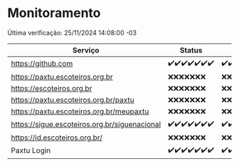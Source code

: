 # Monitoramento

Última verificação: 25/11/2024 14:08:00 -03

|Serviço|Status|Últimas 24h|
|---|---|---|
|https://github.com|<span title="2024-11-18: OK=23">✔️</span><span title="2024-11-19: OK=23">✔️</span><span title="2024-11-20: OK=23">✔️</span><span title="2024-11-21: OK=23">✔️</span><span title="2024-11-22: OK=23">✔️</span><span title="2024-11-23: OK=23">✔️</span><span title="2024-11-24: OK=17">✔️</span>|<span title="24/11/2024 15:09:00 -03 : 200">✔️</span><span title="24/11/2024 16:05:00 -03 : 200">✔️</span><span title="24/11/2024 17:08:00 -03 : 200">✔️</span><span title="24/11/2024 18:06:00 -03 : 200">✔️</span><span title="24/11/2024 19:07:00 -03 : 200">✔️</span><span title="24/11/2024 20:07:00 -03 : 200">✔️</span><span title="24/11/2024 21:43:00 -03 : 200">✔️</span><span title="24/11/2024 23:18:00 -03 : 200">✔️</span><span title="25/11/2024 00:24:00 -03 : 200">✔️</span><span title="25/11/2024 01:11:00 -03 : 200">✔️</span><span title="25/11/2024 02:09:00 -03 : 200">✔️</span><span title="25/11/2024 03:13:00 -03 : 200">✔️</span><span title="25/11/2024 04:09:00 -03 : 200">✔️</span><span title="25/11/2024 05:13:00 -03 : 200">✔️</span><span title="25/11/2024 06:09:00 -03 : 200">✔️</span><span title="25/11/2024 07:09:00 -03 : 200">✔️</span><span title="25/11/2024 08:07:00 -03 : 200">✔️</span><span title="25/11/2024 09:16:00 -03 : 200">✔️</span><span title="25/11/2024 10:19:00 -03 : 200">✔️</span><span title="25/11/2024 11:08:00 -03 : 200">✔️</span><span title="25/11/2024 12:09:00 -03 : 200">✔️</span><span title="25/11/2024 13:10:00 -03 : 200">✔️</span><span title="25/11/2024 14:08:00 -03 : 200">✔️</span>|
|https://paxtu.escoteiros.org.br|<span title="2024-11-18: Falhas=23">❌</span><span title="2024-11-19: Falhas=23">❌</span><span title="2024-11-20: Falhas=23">❌</span><span title="2024-11-21: Falhas=23">❌</span><span title="2024-11-22: Falhas=23">❌</span><span title="2024-11-23: Falhas=23">❌</span><span title="2024-11-24: Falhas=17">❌</span>|<span title="24/11/2024 15:09:00 -03 : 403">❌</span><span title="24/11/2024 16:05:00 -03 : 403">❌</span><span title="24/11/2024 17:08:00 -03 : 403">❌</span><span title="24/11/2024 18:06:00 -03 : 403">❌</span><span title="24/11/2024 19:07:00 -03 : 403">❌</span><span title="24/11/2024 20:07:00 -03 : 403">❌</span><span title="24/11/2024 21:43:00 -03 : 403">❌</span><span title="24/11/2024 23:18:00 -03 : 403">❌</span><span title="25/11/2024 00:24:00 -03 : 403">❌</span><span title="25/11/2024 01:11:00 -03 : 403">❌</span><span title="25/11/2024 02:09:00 -03 : 403">❌</span><span title="25/11/2024 03:13:00 -03 : 403">❌</span><span title="25/11/2024 04:09:00 -03 : 403">❌</span><span title="25/11/2024 05:13:00 -03 : 403">❌</span><span title="25/11/2024 06:09:00 -03 : 403">❌</span><span title="25/11/2024 07:09:00 -03 : 403">❌</span><span title="25/11/2024 08:07:00 -03 : 403">❌</span><span title="25/11/2024 09:16:00 -03 : 403">❌</span><span title="25/11/2024 10:19:00 -03 : 403">❌</span><span title="25/11/2024 11:08:00 -03 : 403">❌</span><span title="25/11/2024 12:09:00 -03 : 403">❌</span><span title="25/11/2024 13:10:00 -03 : 403">❌</span><span title="25/11/2024 14:08:00 -03 : 403">❌</span>|
|https://escoteiros.org.br|<span title="2024-11-18: Falhas=23">❌</span><span title="2024-11-19: Falhas=23">❌</span><span title="2024-11-20: Falhas=23">❌</span><span title="2024-11-21: Falhas=23">❌</span><span title="2024-11-22: Falhas=23">❌</span><span title="2024-11-23: Falhas=23">❌</span><span title="2024-11-24: Falhas=17">❌</span>|<span title="24/11/2024 15:09:00 -03 : 403">❌</span><span title="24/11/2024 16:05:00 -03 : 403">❌</span><span title="24/11/2024 17:08:00 -03 : 403">❌</span><span title="24/11/2024 18:06:00 -03 : 403">❌</span><span title="24/11/2024 19:07:00 -03 : 403">❌</span><span title="24/11/2024 20:07:00 -03 : 403">❌</span><span title="24/11/2024 21:43:00 -03 : 403">❌</span><span title="24/11/2024 23:18:00 -03 : 403">❌</span><span title="25/11/2024 00:24:00 -03 : 403">❌</span><span title="25/11/2024 01:11:00 -03 : 403">❌</span><span title="25/11/2024 02:09:00 -03 : 403">❌</span><span title="25/11/2024 03:13:00 -03 : 403">❌</span><span title="25/11/2024 04:09:00 -03 : 403">❌</span><span title="25/11/2024 05:13:00 -03 : 403">❌</span><span title="25/11/2024 06:09:00 -03 : 403">❌</span><span title="25/11/2024 07:09:00 -03 : 403">❌</span><span title="25/11/2024 08:07:00 -03 : 403">❌</span><span title="25/11/2024 09:16:00 -03 : 403">❌</span><span title="25/11/2024 10:19:00 -03 : 403">❌</span><span title="25/11/2024 11:08:00 -03 : 403">❌</span><span title="25/11/2024 12:09:00 -03 : 403">❌</span><span title="25/11/2024 13:10:00 -03 : 403">❌</span><span title="25/11/2024 14:08:00 -03 : 403">❌</span>|
|https://paxtu.escoteiros.org.br/paxtu|<span title="2024-11-18: Falhas=23">❌</span><span title="2024-11-19: Falhas=23">❌</span><span title="2024-11-20: Falhas=23">❌</span><span title="2024-11-21: Falhas=23">❌</span><span title="2024-11-22: Falhas=23">❌</span><span title="2024-11-23: Falhas=23">❌</span><span title="2024-11-24: Falhas=17">❌</span>|<span title="24/11/2024 15:09:00 -03 : 403">❌</span><span title="24/11/2024 16:05:00 -03 : 403">❌</span><span title="24/11/2024 17:08:00 -03 : 403">❌</span><span title="24/11/2024 18:06:00 -03 : 403">❌</span><span title="24/11/2024 19:07:00 -03 : 403">❌</span><span title="24/11/2024 20:07:00 -03 : 403">❌</span><span title="24/11/2024 21:43:00 -03 : 403">❌</span><span title="24/11/2024 23:18:00 -03 : 403">❌</span><span title="25/11/2024 00:24:00 -03 : 403">❌</span><span title="25/11/2024 01:11:00 -03 : 403">❌</span><span title="25/11/2024 02:09:00 -03 : 403">❌</span><span title="25/11/2024 03:13:00 -03 : 403">❌</span><span title="25/11/2024 04:09:00 -03 : 403">❌</span><span title="25/11/2024 05:13:00 -03 : 403">❌</span><span title="25/11/2024 06:09:00 -03 : 403">❌</span><span title="25/11/2024 07:09:00 -03 : 403">❌</span><span title="25/11/2024 08:07:00 -03 : 403">❌</span><span title="25/11/2024 09:16:00 -03 : 403">❌</span><span title="25/11/2024 10:19:00 -03 : 403">❌</span><span title="25/11/2024 11:08:00 -03 : 403">❌</span><span title="25/11/2024 12:09:00 -03 : 403">❌</span><span title="25/11/2024 13:10:00 -03 : 403">❌</span><span title="25/11/2024 14:08:00 -03 : 403">❌</span>|
|https://paxtu.escoteiros.org.br/meupaxtu|<span title="2024-11-18: Falhas=23">❌</span><span title="2024-11-19: Falhas=23">❌</span><span title="2024-11-20: Falhas=23">❌</span><span title="2024-11-21: Falhas=23">❌</span><span title="2024-11-22: Falhas=23">❌</span><span title="2024-11-23: Falhas=23">❌</span><span title="2024-11-24: Falhas=17">❌</span>|<span title="24/11/2024 15:09:00 -03 : 403">❌</span><span title="24/11/2024 16:05:00 -03 : 403">❌</span><span title="24/11/2024 17:08:00 -03 : 403">❌</span><span title="24/11/2024 18:06:00 -03 : 403">❌</span><span title="24/11/2024 19:07:00 -03 : 403">❌</span><span title="24/11/2024 20:07:00 -03 : 403">❌</span><span title="24/11/2024 21:43:00 -03 : 403">❌</span><span title="24/11/2024 23:18:00 -03 : 403">❌</span><span title="25/11/2024 00:24:00 -03 : 403">❌</span><span title="25/11/2024 01:11:00 -03 : 403">❌</span><span title="25/11/2024 02:09:00 -03 : 403">❌</span><span title="25/11/2024 03:13:00 -03 : 403">❌</span><span title="25/11/2024 04:09:00 -03 : 403">❌</span><span title="25/11/2024 05:13:00 -03 : 403">❌</span><span title="25/11/2024 06:09:00 -03 : 403">❌</span><span title="25/11/2024 07:09:00 -03 : 403">❌</span><span title="25/11/2024 08:07:00 -03 : 403">❌</span><span title="25/11/2024 09:16:00 -03 : 403">❌</span><span title="25/11/2024 10:19:00 -03 : 403">❌</span><span title="25/11/2024 11:08:00 -03 : 403">❌</span><span title="25/11/2024 12:09:00 -03 : 403">❌</span><span title="25/11/2024 13:10:00 -03 : 403">❌</span><span title="25/11/2024 14:08:00 -03 : 403">❌</span>|
|https://sigue.escoteiros.org.br/siguenacional|<span title="2024-11-18: OK=23">✔️</span><span title="2024-11-19: OK=23">✔️</span><span title="2024-11-20: OK=23">✔️</span><span title="2024-11-21: OK=23">✔️</span><span title="2024-11-22: OK=23">✔️</span><span title="2024-11-23: OK=23">✔️</span><span title="2024-11-24: OK=17">✔️</span>|<span title="24/11/2024 15:09:00 -03 : 200">✔️</span><span title="24/11/2024 16:05:00 -03 : 200">✔️</span><span title="24/11/2024 17:08:00 -03 : 200">✔️</span><span title="24/11/2024 18:06:00 -03 : 200">✔️</span><span title="24/11/2024 19:07:00 -03 : 200">✔️</span><span title="24/11/2024 20:07:00 -03 : 200">✔️</span><span title="24/11/2024 21:43:00 -03 : 200">✔️</span><span title="24/11/2024 23:18:00 -03 : 200">✔️</span><span title="25/11/2024 00:24:00 -03 : 200">✔️</span><span title="25/11/2024 01:11:00 -03 : 200">✔️</span><span title="25/11/2024 02:09:00 -03 : 200">✔️</span><span title="25/11/2024 03:13:00 -03 : 200">✔️</span><span title="25/11/2024 04:09:00 -03 : 200">✔️</span><span title="25/11/2024 05:13:00 -03 : 200">✔️</span><span title="25/11/2024 06:09:00 -03 : 200">✔️</span><span title="25/11/2024 07:09:00 -03 : 200">✔️</span><span title="25/11/2024 08:07:00 -03 : 200">✔️</span><span title="25/11/2024 09:16:00 -03 : 200">✔️</span><span title="25/11/2024 10:19:00 -03 : 200">✔️</span><span title="25/11/2024 11:08:00 -03 : 200">✔️</span><span title="25/11/2024 12:09:00 -03 : 200">✔️</span><span title="25/11/2024 13:10:00 -03 : 200">✔️</span><span title="25/11/2024 14:08:00 -03 : 200">✔️</span>|
|https://id.escoteiros.org.br/|<span title="2024-11-18: Falhas=23">❌</span><span title="2024-11-19: Falhas=23">❌</span><span title="2024-11-20: Falhas=23">❌</span><span title="2024-11-21: Falhas=23">❌</span><span title="2024-11-22: Falhas=23">❌</span><span title="2024-11-23: Falhas=23">❌</span><span title="2024-11-24: Falhas=17">❌</span>|<span title="24/11/2024 15:10:00 -03 : 403">❌</span><span title="24/11/2024 16:05:00 -03 : 403">❌</span><span title="24/11/2024 17:08:00 -03 : 403">❌</span><span title="24/11/2024 18:06:00 -03 : 403">❌</span><span title="24/11/2024 19:07:00 -03 : 403">❌</span><span title="24/11/2024 20:07:00 -03 : 403">❌</span><span title="24/11/2024 21:43:00 -03 : 403">❌</span><span title="24/11/2024 23:18:00 -03 : 403">❌</span><span title="25/11/2024 00:24:00 -03 : 403">❌</span><span title="25/11/2024 01:11:00 -03 : 403">❌</span><span title="25/11/2024 02:09:00 -03 : 403">❌</span><span title="25/11/2024 03:13:00 -03 : 403">❌</span><span title="25/11/2024 04:09:00 -03 : 403">❌</span><span title="25/11/2024 05:13:00 -03 : 403">❌</span><span title="25/11/2024 06:09:00 -03 : 403">❌</span><span title="25/11/2024 07:09:00 -03 : 403">❌</span><span title="25/11/2024 08:07:00 -03 : 403">❌</span><span title="25/11/2024 09:16:00 -03 : 403">❌</span><span title="25/11/2024 10:19:00 -03 : 403">❌</span><span title="25/11/2024 11:08:00 -03 : 403">❌</span><span title="25/11/2024 12:09:00 -03 : 403">❌</span><span title="25/11/2024 13:10:00 -03 : 403">❌</span><span title="25/11/2024 14:08:00 -03 : 403">❌</span>|
|Paxtu Login|<span title="2024-11-18: OK=23">✔️</span><span title="2024-11-19: OK=23">✔️</span><span title="2024-11-20: OK=23">✔️</span><span title="2024-11-21: OK=23">✔️</span><span title="2024-11-22: OK=23">✔️</span><span title="2024-11-23: OK=23">✔️</span><span title="2024-11-24: OK=17">✔️</span>|<span title="24/11/2024 15:10:00 -03 : 200">✔️</span><span title="24/11/2024 16:05:00 -03 : 200">✔️</span><span title="24/11/2024 17:08:00 -03 : 200">✔️</span><span title="24/11/2024 18:06:00 -03 : 200">✔️</span><span title="24/11/2024 19:07:00 -03 : 200">✔️</span><span title="24/11/2024 20:07:00 -03 : 200">✔️</span><span title="24/11/2024 21:43:00 -03 : 200">✔️</span><span title="24/11/2024 23:18:00 -03 : 200">✔️</span><span title="25/11/2024 00:24:00 -03 : 200">✔️</span><span title="25/11/2024 01:11:00 -03 : 200">✔️</span><span title="25/11/2024 02:09:00 -03 : 200">✔️</span><span title="25/11/2024 03:13:00 -03 : 200">✔️</span><span title="25/11/2024 04:09:00 -03 : 200">✔️</span><span title="25/11/2024 05:13:00 -03 : 200">✔️</span><span title="25/11/2024 06:09:00 -03 : 200">✔️</span><span title="25/11/2024 07:09:00 -03 : 200">✔️</span><span title="25/11/2024 08:07:00 -03 : 200">✔️</span><span title="25/11/2024 09:16:00 -03 : 200">✔️</span><span title="25/11/2024 10:19:00 -03 : 200">✔️</span><span title="25/11/2024 11:08:00 -03 : 200">✔️</span><span title="25/11/2024 12:09:00 -03 : 200">✔️</span><span title="25/11/2024 13:10:00 -03 : 200">✔️</span><span title="25/11/2024 14:08:00 -03 : 200">✔️</span>|
